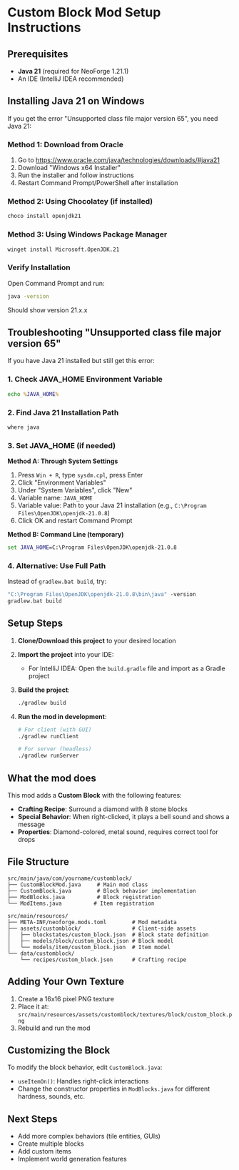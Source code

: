 # Custom Block Mod Setup Instructions

## Prerequisites
- **Java 21** (required for NeoForge 1.21.1)
- An IDE (IntelliJ IDEA recommended)

## Installing Java 21 on Windows

If you get the error "Unsupported class file major version 65", you need Java 21:

### Method 1: Download from Oracle
1. Go to https://www.oracle.com/java/technologies/downloads/#java21
2. Download "Windows x64 Installer"
3. Run the installer and follow instructions
4. Restart Command Prompt/PowerShell after installation

### Method 2: Using Chocolatey (if installed)
```cmd
choco install openjdk21
```

### Method 3: Using Windows Package Manager
```cmd
winget install Microsoft.OpenJDK.21
```

### Verify Installation
Open Command Prompt and run:
```cmd
java -version
```
Should show version 21.x.x

## Troubleshooting "Unsupported class file major version 65"

If you have Java 21 installed but still get this error:

### 1. Check JAVA_HOME Environment Variable
```cmd
echo %JAVA_HOME%
```

### 2. Find Java 21 Installation Path
```cmd
where java
```

### 3. Set JAVA_HOME (if needed)
**Method A: Through System Settings**
1. Press `Win + R`, type `sysdm.cpl`, press Enter
2. Click "Environment Variables"
3. Under "System Variables", click "New"
4. Variable name: `JAVA_HOME`
5. Variable value: Path to your Java 21 installation (e.g., `C:\Program Files\OpenJDK\openjdk-21.0.8`)
6. Click OK and restart Command Prompt

**Method B: Command Line (temporary)**
```cmd
set JAVA_HOME=C:\Program Files\OpenJDK\openjdk-21.0.8
```

### 4. Alternative: Use Full Path
Instead of `gradlew.bat build`, try:
```cmd
"C:\Program Files\OpenJDK\openjdk-21.0.8\bin\java" -version
gradlew.bat build
```

## Setup Steps

1. **Clone/Download this project** to your desired location

2. **Import the project** into your IDE:
   - For IntelliJ IDEA: Open the `build.gradle` file and import as a Gradle project

3. **Build the project**:
   ```bash
   ./gradlew build
   ```

4. **Run the mod in development**:
   ```bash
   # For client (with GUI)
   ./gradlew runClient
   
   # For server (headless)
   ./gradlew runServer
   ```

## What the mod does

This mod adds a **Custom Block** with the following features:

- **Crafting Recipe**: Surround a diamond with 8 stone blocks
- **Special Behavior**: When right-clicked, it plays a bell sound and shows a message
- **Properties**: Diamond-colored, metal sound, requires correct tool for drops

## File Structure

```
src/main/java/com/yourname/customblock/
├── CustomBlockMod.java     # Main mod class
├── CustomBlock.java        # Block behavior implementation
├── ModBlocks.java          # Block registration
└── ModItems.java          # Item registration

src/main/resources/
├── META-INF/neoforge.mods.toml        # Mod metadata
├── assets/customblock/                # Client-side assets
│   ├── blockstates/custom_block.json  # Block state definition
│   ├── models/block/custom_block.json # Block model
│   └── models/item/custom_block.json  # Item model
└── data/customblock/
    └── recipes/custom_block.json      # Crafting recipe
```

## Adding Your Own Texture

1. Create a 16x16 pixel PNG texture
2. Place it at: `src/main/resources/assets/customblock/textures/block/custom_block.png`
3. Rebuild and run the mod

## Customizing the Block

To modify the block behavior, edit `CustomBlock.java`:

- `useItemOn()`: Handles right-click interactions
- Change the constructor properties in `ModBlocks.java` for different hardness, sounds, etc.

## Next Steps

- Add more complex behaviors (tile entities, GUIs)
- Create multiple blocks
- Add custom items
- Implement world generation features